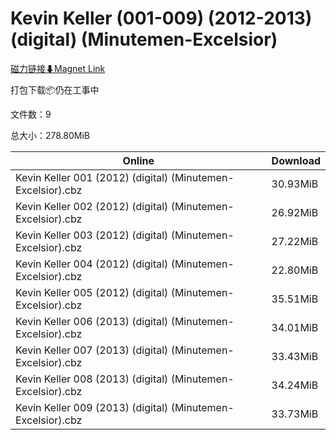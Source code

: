 # Kevin Keller (001-009) (2012-2013) (digital) (Minutemen-Excelsior)

[磁力链接⬇Magnet Link](magnet:?xt=urn:btih:ddf162873d5eb94118283bbcce2530e4f66f2183&dn=Kevin%20Keller%20%28001-009%29%20%282012-2013%29%20%28digital%29%20%28Minutemen-Excelsior%29)

打包下载📦仍在工事中

文件数：9

总大小：278.80MiB

Online | Download
--- | ---
Kevin Keller 001 (2012) (digital) (Minutemen-Excelsior).cbz | 30.93MiB
Kevin Keller 002 (2012) (digital) (Minutemen-Excelsior).cbz | 26.92MiB
Kevin Keller 003 (2012) (digital) (Minutemen-Excelsior).cbz | 27.22MiB
Kevin Keller 004 (2012) (digital) (Minutemen-Excelsior).cbz | 22.80MiB
Kevin Keller 005 (2012) (digital) (Minutemen-Excelsior).cbz | 35.51MiB
Kevin Keller 006 (2013) (digital) (Minutemen-Excelsior).cbz | 34.01MiB
Kevin Keller 007 (2013) (digital) (Minutemen-Excelsior).cbz | 33.43MiB
Kevin Keller 008 (2013) (digital) (Minutemen-Excelsior).cbz | 34.24MiB
Kevin Keller 009 (2013) (digital) (Minutemen-Excelsior).cbz | 33.73MiB